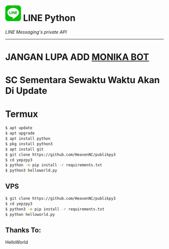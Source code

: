 # ![logo](LINE-sm.png) LINE Python

*LINE Messaging's private API*

----

# JANGAN LUPA ADD [MONIKA BOT](http://line.me/ti/p/~syifaabyananta)
# SC Sementara Sewaktu Waktu Akan Di Update

# Termux

```sh
$ apt update
$ apt upgrade
$ apt install python
$ pkg install python3
$ apt install git
$ git clone https://github.com/HeavenNC/publikpy3
$ cd yepzpy3
$ python -m pip install -r requirements.txt
$ python3 helloworld.py
```

## VPS

```sh
$ git clone https://github.com/HeavenNC/publikpy3
$ cd yepzpy3
$ python3 -m pip install -r requirements.txt
$ python helloworld.py
```

## Thanks To:
HelloWorld


